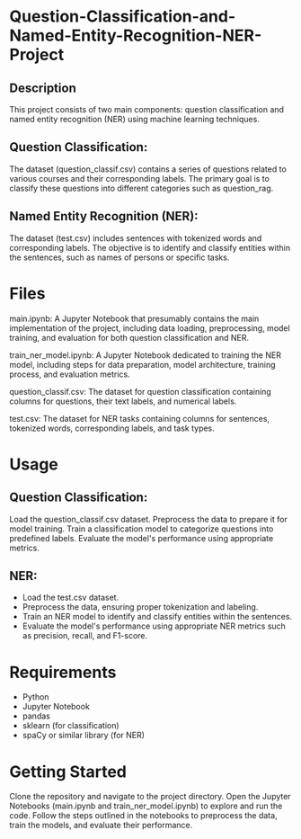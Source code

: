 # Question-Classification-and-Named-Entity-Recognition-NER-Project
## Description

This project consists of two main components: question classification and named entity recognition (NER) using machine learning techniques.

## Question Classification:

The dataset (question_classif.csv) contains a series of questions related to various courses and their corresponding labels. The primary goal is to classify these questions into different categories such as question_rag.

## Named Entity Recognition (NER):

The dataset (test.csv) includes sentences with tokenized words and corresponding labels. The objective is to identify and classify entities within the sentences, such as names of persons or specific tasks.

# Files
main.ipynb: A Jupyter Notebook that presumably contains the main implementation of the project, including data loading, preprocessing, model training, and evaluation for both question classification and NER.

train_ner_model.ipynb: A Jupyter Notebook dedicated to training the NER model, including steps for data preparation, model architecture, training process, and evaluation metrics.

question_classif.csv: The dataset for question classification containing columns for questions, their text labels, and numerical labels.

test.csv: The dataset for NER tasks containing columns for sentences, tokenized words, corresponding labels, and task types.

# Usage

## Question Classification:

Load the question_classif.csv dataset.
Preprocess the data to prepare it for model training.
Train a classification model to categorize questions into predefined labels.
Evaluate the model's performance using appropriate metrics.

## NER:

* Load the test.csv dataset.
* Preprocess the data, ensuring proper tokenization and labeling.
* Train an NER model to identify and classify entities within the sentences.
* Evaluate the model's performance using appropriate NER metrics such as precision, recall, and F1-score.

# Requirements

* Python
* Jupyter Notebook
* pandas
* sklearn (for classification)
* spaCy or similar library (for NER)

# Getting Started

Clone the repository and navigate to the project directory.
Open the Jupyter Notebooks (main.ipynb and train_ner_model.ipynb) to explore and run the code.
Follow the steps outlined in the notebooks to preprocess the data, train the models, and evaluate their performance.